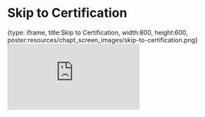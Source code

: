 # Skip to Certification
 
{type: iframe, title:Skip to Certification, width:800, height:600, poster:resources/chapt_screen_images/skip-to-certification.png}
![](https://hutchdatascience.org/FH_Cluster_Guide/no_toc/skip-to-certification.html)
 

 
